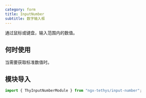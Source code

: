 ```yaml
---
category: form
title: InputNumber
subtitle: 数字输入框
---
```


<alert>通过鼠标或键盘，输入范围内的数值。</alert>
## 何时使用

当需要获取标准数值时。

## 模块导入
```ts
import { ThyInputNumberModule } from "ngx-tethys/input-number";
```


<examples />
